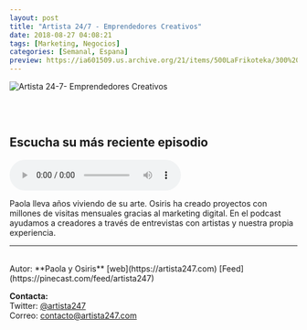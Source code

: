 ```yaml
---
layout: post
title: "Artista 24/7 - Emprendedores Creativos"
date: 2018-08-27 04:08:21
tags: [Marketing, Negocios]
categories: [Semanal, Espana]
preview: https://ia601509.us.archive.org/21/items/500LaFrikoteka/300%20artista247-portada%20-%20Osiris%20Magro.jpeg
---
```


![Artista 24-7- Emprendedores Creativos](https://ia801509.us.archive.org/21/items/500LaFrikoteka/500%20artista247-portada%20-%20Osiris%20Magro.jpeg)

<br/>
<br/>

## Escucha su más reciente episodio

<!--reproductor-feed=https://pinecast.com/feed/artista247-->
<!--reproductor-start-->
<audio id="audio" preload="auto" controls="" src="https://pinecast.com/listen/249044b5-f8c4-4aa5-8258-44b47194a15e.mp3?source=rss&ext=asset.mp3"></audio>
<!--reproductor-end-->

Paola lleva años viviendo de su arte. Osiris ha creado proyectos con millones de visitas mensuales gracias al marketing digital. En el podcast ayudamos a creadores a través de entrevistas con artistas y nuestra propia experiencia.

_ _ _

<br>
Autor: **Paola y Osiris**  
[web](https://artista247.com)  
[Feed](https://pinecast.com/feed/artista247)  


**Contacta:**  
Twitter: [@artista247](https://twitter.com/artista247)  
Correo: [contacto@artista247.com](mailto:contacto@artista247.com)  


